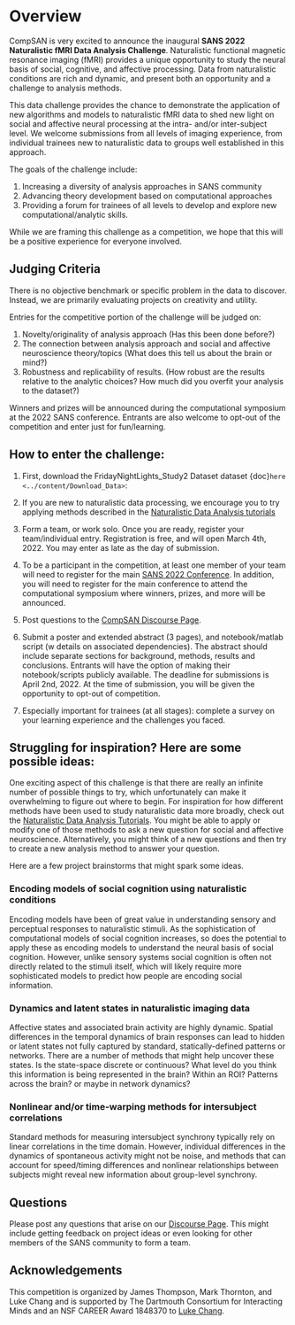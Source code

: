 # Overview
CompSAN is very excited to announce the inaugural **SANS 2022 Naturalistic fMRI Data Analysis Challenge**. Naturalistic functional magnetic resonance imaging (fMRI) provides a unique opportunity to study the neural basis of social, cognitive, and affective processing. Data from naturalistic conditions are rich and dynamic, and present both an opportunity and a challenge to analysis methods.

This data challenge provides the chance to demonstrate the application of new algorithms and models to naturalistic fMRI data to shed new light on social and affective neural processing at the intra- and/or inter-subject level. We welcome submissions from all levels of imaging experience, from individual trainees new to naturalistic data to groups well established in this approach.

The goals of the challenge include: 
1. Increasing a diversity of analysis approaches in SANS community
2. Advancing theory development based on computational approaches
3. Providing a forum for trainees of all levels to develop and explore new computational/analytic skills. 

While we are framing this challenge as a competition, we hope that this will be a positive experience for everyone involved.

## Judging Criteria
There is no objective benchmark or specific problem in the data to discover. Instead, we are primarily evaluating projects on creativity and utility.

Entries for the competitive portion of the challenge will be judged on:
1. Novelty/originality of analysis approach (Has this been done before?)
2. The connection between analysis approach and social and affective neuroscience theory/topics (What does this tell us about the brain or mind?)
3. Robustness and replicability of results. (How robust are the results relative to the analytic choices? How much did you overfit your analysis to the dataset?)

Winners and prizes will be announced during the computational symposium at the 2022 SANS conference. Entrants are also welcome to opt-out of the competition and enter just for fun/learning.

## How to enter the challenge:
1. First, download the FridayNightLights_Study2 Dataset dataset {doc}`here <../content/Download_Data>`:

2. If you are new to naturalistic data processing, we encourage you to try applying methods described in the [Naturalistic Data Analysis tutorials](https://naturalistic-data.org)

3. Form a team, or work solo. Once you are ready, register your team/individual entry. Registration is free, and will open March 4th, 2022. You may enter as late as the day of submission.

4. To be a participant in the competition, at least one member of your team will need to register for the main [SANS 2022 Conference](https://socialaffectiveneuro.org/conference/#registration). In addition, you will need to register for the main conference to attend the computational symposium where winners, prizes, and more will be announced.

5. Post questions to the [CompSAN Discourse Page](https://www.askpbs.org/c/compsan-data-competition/25).

6. Submit a poster and extended abstract (3 pages), and notebook/matlab script (w details on associated dependencies). The abstract should include separate sections for background, methods, results and conclusions. Entrants will have the option of making their notebook/scripts publicly available. The deadline for submissions is April 2nd, 2022. At the time of submission, you will be given the opportunity to opt-out of competition.

7. Especially important for trainees (at all stages): complete a survey on your learning experience and the challenges you faced.

## Struggling for inspiration? Here are some possible ideas:
One exciting aspect of this challenge is that there are really an infinite number of possible things to try, which unfortunately can make it overwhelming to figure out where to begin. For inspiration for how different methods have been used to study naturalistic data more broadly, check out the [Naturalistic Data Analysis Tutorials](https://naturalistic-data.org/). You might be able to apply or modify one of those methods to ask a new question for social and affective neuroscience. Alternatively, you might think of a new questions and then try to create a new analysis method to answer your question.

Here are a few project brainstorms that might spark some ideas. 

### Encoding models of social cognition using naturalistic conditions
Encoding models have been of great value in understanding sensory and perceptual responses to naturalistic stimuli. As the sophistication of computational models of social cognition increases, so does the potential to apply these as encoding models to understand the neural basis of social cognition. However, unlike sensory systems social cognition is often not directly related to the stimuli itself, which will likely require more sophisticated models to predict how people are encoding social information.

### Dynamics and latent states in naturalistic imaging data
Affective states and associated brain activity are highly dynamic. Spatial differences in the temporal dynamics of brain responses can lead to hidden or latent states not fully captured by standard, statically-defined patterns or networks. There are a number of methods that might help uncover these states. Is the state-space discrete or continuous? What level do you think this information is being represented in the brain? Within an ROI? Patterns across the brain? or maybe in network dynamics? 

### Nonlinear and/or time-warping methods for intersubject correlations
Standard methods for measuring intersubject synchrony typically rely on linear correlations in the time domain. However, individual differences in the dynamics of spontaneous activity might not be noise, and methods that can account for speed/timing differences and nonlinear relationships between subjects might reveal new information about group-level synchrony.

## Questions
Please post any questions that arise on our [Discourse Page](https://www.askpbs.org/c/compsan-data-competition). This might include getting feedback on project ideas or even looking for other members of the SANS community to form a team.

## Acknowledgements
This competition is organized by James Thompson, Mark Thornton, and Luke Chang and is supported by The Dartmouth Consortium for Interacting Minds and an NSF CAREER Award 1848370 to [Luke Chang](http://cosanlab.com).
